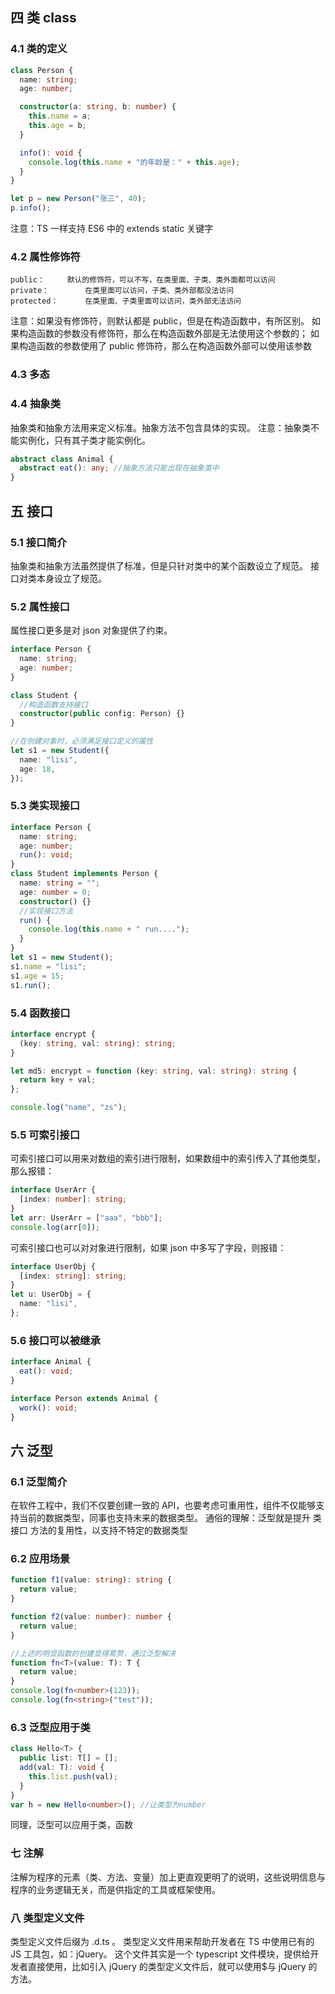 ## 四 类 class

### 4.1 类的定义

```ts
class Person {
  name: string;
  age: number;

  constructor(a: string, b: number) {
    this.name = a;
    this.age = b;
  }

  info(): void {
    console.log(this.name + "的年龄是：" + this.age);
  }
}

let p = new Person("张三", 40);
p.info();
```

注意：TS 一样支持 ES6 中的 extends static 关键字

### 4.2 属性修饰符

```
public：		默认的修饰符，可以不写，在类里面、子类、类外面都可以访问
private：	    在类里面可以访问，子类、类外部都没法访问
protected：	    在类里面、子类里面可以访问，类外部无法访问
```

注意：如果没有修饰符，则默认都是 public，但是在构造函数中，有所区别。
如果构造函数的参数没有修饰符，那么在构造函数外部是无法使用这个参数的；
如果构造函数的参数使用了 public 修饰符，那么在构造函数外部可以使用该参数

### 4.3 多态

### 4.4 抽象类

抽象类和抽象方法用来定义标准。抽象方法不包含具体的实现。
注意：抽象类不能实例化，只有其子类才能实例化。

```ts
abstract class Animal {
  abstract eat(): any; //抽象方法只能出现在抽象类中
}
```

## 五 接口

### 5.1 接口简介

抽象类和抽象方法虽然提供了标准，但是只针对类中的某个函数设立了规范。
接口对类本身设立了规范。

### 5.2 属性接口

属性接口更多是对 json 对象提供了约束。

```ts
interface Person {
  name: string;
  age: number;
}

class Student {
  //构造函数支持接口
  constructor(public config: Person) {}
}

//在创建对象时，必须满足接口定义的属性
let s1 = new Student({
  name: "lisi",
  age: 18,
});
```

### 5.3 类实现接口

```ts
interface Person {
  name: string;
  age: number;
  run(): void;
}
class Student implements Person {
  name: string = "";
  age: number = 0;
  constructor() {}
  //实现接口方法
  run() {
    console.log(this.name + " run....");
  }
}
let s1 = new Student();
s1.name = "lisi";
s1.age = 15;
s1.run();
```

### 5.4 函数接口

```ts
interface encrypt {
  (key: string, val: string): string;
}

let md5: encrypt = function (key: string, val: string): string {
  return key + val;
};

console.log("name", "zs");
```

### 5.5 可索引接口

可索引接口可以用来对数组的索引进行限制，如果数组中的索引传入了其他类型，那么报错：

```ts
interface UserArr {
  [index: number]: string;
}
let arr: UserArr = ["aaa", "bbb"];
console.log(arr[0]);
```

可索引接口也可以对对象进行限制，如果 json 中多写了字段，则报错：

```ts
interface UserObj {
  [index: string]: string;
}
let u: UserObj = {
  name: "lisi",
};
```

### 5.6 接口可以被继承

```ts
interface Animal {
  eat(): void;
}

interface Person extends Animal {
  work(): void;
}
```

## 六 泛型

### 6.1 泛型简介

在软件工程中，我们不仅要创建一致的 API，也要考虑可重用性，组件不仅能够支持当前的数据类型，同事也支持未来的数据类型。
通俗的理解：泛型就是提升 类 接口 方法的复用性，以支持不特定的数据类型

### 6.2 应用场景

```ts
function f1(value: string): string {
  return value;
}

function f2(value: number): number {
  return value;
}

//上述的明显函数的创建显得累赘，通过泛型解决
function fn<T>(value: T): T {
  return value;
}
console.log(fn<number>(123));
console.log(fn<string>("test"));
```

### 6.3 泛型应用于类

```ts
class Hello<T> {
  public list: T[] = [];
  add(val: T): void {
    this.list.push(val);
  }
}
var h = new Hello<number>(); //让类型为number
```

同理，泛型可以应用于类，函数

### 七 注解

注解为程序的元素（类、方法、变量）加上更直观更明了的说明，这些说明信息与程序的业务逻辑无关，而是供指定的工具或框架使用。

### 八 类型定义文件

类型定义文件后缀为 .d.ts 。
类型定义文件用来帮助开发者在 TS 中使用已有的 JS 工具包，如：jQuery。
这个文件其实是一个 typescript 文件模块，提供给开发者直接使用，比如引入 jQuery 的类型定义文件后，就可以使用\$与 jQuery 的方法。
